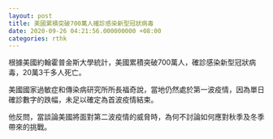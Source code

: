 ```yaml
---
layout: post
title: 美國累積突破700萬人確診感染新型冠狀病毒
date: 2020-09-26 04:21:56.000000000 +08:00
categories: rthk
---
```


根據美國約翰霍普金斯大學統計，美國累積突破700萬人，確診感染新型冠狀病毒，20萬3千多人死亡。

美國國家過敏症和傳染病研究所所長福奇說，當地仍然處於第一波疫情，因為單日確診數字的跌幅，未足以確定為首波疫情結束。

他反問，當談論美國將面對第二波疫情的威脅時，為何不討論如何應對秋季及冬季帶來的挑戰。
